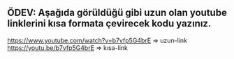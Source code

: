 

## ÖDEV: Aşağıda görüldüğü gibi uzun olan youtube linklerini kısa formata çevirecek kodu yazınız.



https://www.youtube.com/watch?v=b7vfp5G4brE => uzun-link
https://youtu.be/b7vfp5G4brE => kısa-link
